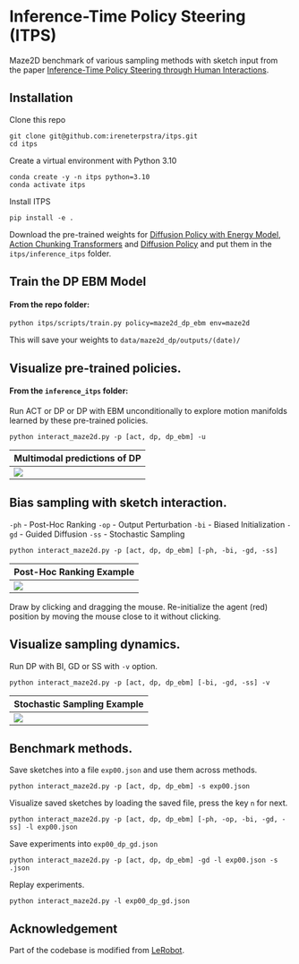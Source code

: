 # Inference-Time Policy Steering (ITPS)

Maze2D benchmark of various sampling methods with sketch input from the paper [Inference-Time Policy Steering through Human Interactions](https://yanweiw.github.io/itps/).

## Installation 
Clone this repo
```
git clone git@github.com:ireneterpstra/itps.git
cd itps
```
Create a virtual environment with Python 3.10
```
conda create -y -n itps python=3.10
conda activate itps
```
Install ITPS
```
pip install -e .
```
Download the pre-trained weights for [Diffusion Policy with Energy Model](https://drive.google.com/file/d/1a2lrnwRNIYUmaQRZBBcro-_UfwmELiP9/view?usp=sharing), [Action Chunking Transformers](https://drive.google.com/file/d/1kKt__yQpXOzgAGFvfGpBWdtWX_QxWsVK/view?usp=sharing) and [Diffusion Policy](https://drive.google.com/file/d/1efez47zfkXl7HgGDSzW-tagdcPj1p8z2/view?usp=sharing) and put them in the `itps/inference_itps` folder. 

## Train the DP EBM Model

#### From the repo folder: 
```
python itps/scripts/train.py policy=maze2d_dp_ebm env=maze2d
```
This will save your weights to `data/maze2d_dp/outputs/(date)/`

## Visualize pre-trained policies. 
#### From the `inference_itps` folder: 

Run ACT or DP or DP with EBM unconditionally to explore motion manifolds learned by these pre-trained policies.
```
python interact_maze2d.py -p [act, dp, dp_ebm] -u
```
|Multimodal predictions of DP|
|---------------------------|
|![](media/dp_manifold.gif)|


## Bias sampling with sketch interaction. 

`-ph` - Post-Hoc Ranking
`-op` - Output Perturbation
`-bi` - Biased Initialization
`-gd` - Guided Diffusion
`-ss` - Stochastic Sampling
```
python interact_maze2d.py -p [act, dp, dp_ebm] [-ph, -bi, -gd, -ss]
```
|Post-Hoc Ranking Example|
|---------------------------|
|![](media/pr_example.gif)|
Draw by clicking and dragging the mouse. Re-initialize the agent (red) position by moving the mouse close to it without clicking. 

## Visualize sampling dynamics.

Run DP with BI, GD or SS with `-v` option.
```
python interact_maze2d.py -p [act, dp, dp_ebm] [-bi, -gd, -ss] -v
```
| Stochastic Sampling Example|
|---------------------------|
|![](media/ss_dynamics.gif)|

## Benchmark methods.
Save sketches into a file `exp00.json` and use them across methods.
```
python interact_maze2d.py -p [act, dp, dp_ebm] -s exp00.json
```
Visualize saved sketches by loading the saved file, press the key `n` for next. 
```
python interact_maze2d.py -p [act, dp, dp_ebm] [-ph, -op, -bi, -gd, -ss] -l exp00.json
```
Save experiments into `exp00_dp_gd.json`
```
python interact_maze2d.py -p [act, dp, dp_ebm] -gd -l exp00.json -s .json
```
Replay experiments.
```
python interact_maze2d.py -l exp00_dp_gd.json
```

## Acknowledgement

Part of the codebase is modified from [LeRobot](https://github.com/huggingface/lerobot).
